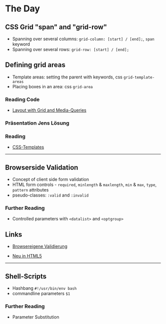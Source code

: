 # The Day

## CSS Grid "span" and "grid-row"

- Spanning over several columns:
  `grid-column: [start] / [end];`, `span` keyword
- Spanning over several rows: `grid-row: [start] / [end];`

## Defining grid areas

- Template areas: setting the parent with keywords, css `grid-template-areas`
- Placing boxes in an area: css `grid-area`

### Reading Code

- [Layout with Grid and Media-Queries](https://www.w3schools.com/csS/tryit.asp?filename=trycss_template2_grid)

### Präsentation Jens Lösung

### Reading

- [CSS-Templates](https://www.w3schools.com/csS/css_templates.asp)

---

## Browserside Validation

- Concept of client side form validation
- HTML form controls - `required`, `minlength` & `maxlength`,
  `min` & `max`, `type`, `pattern` attributes
- pseudo-classes: `:valid` and `:invalid` 

### Further Reading

- Controlled parameters with `<datalist>` and `<optgroup>`

## Links

- [Browsereigene Validierung](https://wiki.selfhtml.org/wiki/HTML/Tutorials/Formulare/browsereigene_Validierung)

- [Neu in HTML5](https://wiki.selfhtml.org/wiki/HTML/Tutorials/Neu_und_obsolet_in_HTML5#Formulare)

---

## Shell-Scripts

- Hashbang `#!/usr/bin/env bash`
- commandline parameters `$1`

### Further Reading

- Parameter Substitution
